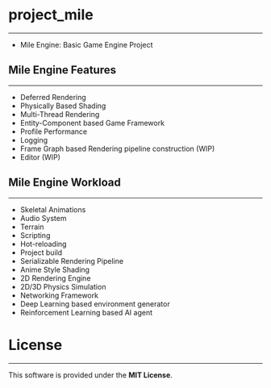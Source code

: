 # project_mile
-------------------------------------
- Mile Engine: Basic Game Engine Project

## Mile Engine Features
------------------------------------
- Deferred Rendering
- Physically Based Shading
- Multi-Thread Rendering
- Entity-Component based Game Framework
- Profile Performance
- Logging
- Frame Graph based Rendering pipeline construction (WIP)
- Editor (WIP)

## Mile Engine Workload
-------------------------------------
- Skeletal Animations
- Audio System
- Terrain
- Scripting
- Hot-reloading
- Project build
- Serializable Rendering Pipeline
- Anime Style Shading
- 2D Rendering Engine
- 2D/3D Physics Simulation
- Networking Framework
- Deep Learning based environment generator
- Reinforcement Learning based AI agent

# License
-------------------------------------
This software is provided under the **MIT License**.
